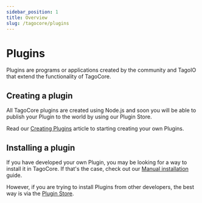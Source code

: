 ```yaml
---
sidebar_position: 1
title: Overview
slug: /tagocore/plugins
---
```


# Plugins

Plugins are programs or applications created by the community and TagoIO that extend the functionality of TagoCore.

## Creating a plugin

All TagoCore plugins are created using Node.js and soon you will be able to publish your Plugin to the world by using
our Plugin Store.

Read our [Creating Plugins](/tagocore/plugins/create) article to starting creating your own Plugins.

## Installing a plugin

If you have developed your own Plugin, you may be looking for a way to install it in TagoCore. If that's the case,
check out our [Manual installation](/tagocore/plugins/install/manually) guide.

However, if you are trying to install Plugins from other developers, the best way is via the
[Plugin Store](/tagocore/plugins/install/pluginstore).
